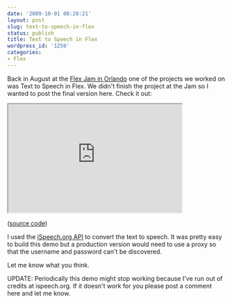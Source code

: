 ```yaml
---
date: '2009-10-01 08:20:21'
layout: post
slug: text-to-speech-in-flex
status: publish
title: Text to Speech in Flex
wordpress_id: '1256'
categories:
- Flex
---
```


Back in August at the [Flex Jam in Orlando](http://www.codetown.us/profiles/blogs/flex-jam-in-orlando-with-james) one of the projects we worked on was Text to Speech in Flex.  We didn't finish the project at the Jam so I wanted to post the final version here.  Check it out:

<iframe src="http://www.jamesward.com/demos/iSpeechDemo/iSpeechDemo.html" width="400" height="250"></iframe>

([source code](http://www.jamesward.com/demos/iSpeechDemo/srcview/index.html))

I used the [iSpeech.org API](http://www.ispeech.org/api) to convert the text to speech.  It was pretty easy to build this demo but a production version would need to use a proxy so that the username and password can't be discovered.

Let me know what you think.

UPDATE: Periodically this demo might stop working because I've run out of credits at ispeech.org.  If it doesn't work for you please post a comment here and let me know.
